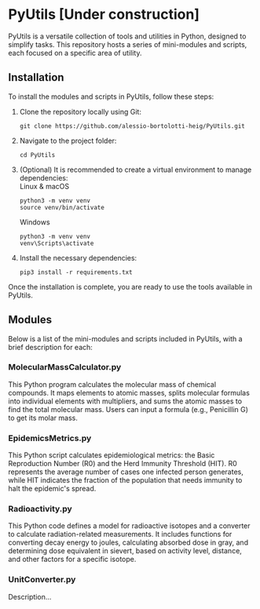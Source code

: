 
# PyUtils [Under construction]

PyUtils is a versatile collection of tools and utilities in Python, designed to simplify tasks. This repository hosts a series of mini-modules and scripts, each focused on a specific area of utility.

## Installation

To install the modules and scripts in PyUtils, follow these steps:

1. Clone the repository locally using Git:
   ```
   git clone https://github.com/alessio-bortolotti-heig/PyUtils.git
   ```
2. Navigate to the project folder:
   ```
   cd PyUtils
   ```
3. (Optional) It is recommended to create a virtual environment to manage dependencies:  
   Linux & macOS
   ```
   python3 -m venv venv
   source venv/bin/activate
   ```
   Windows
   ```
   python3 -m venv venv
   venv\Scripts\activate
   ```
4. Install the necessary dependencies:
   ```
   pip3 install -r requirements.txt
   ```

Once the installation is complete, you are ready to use the tools available in PyUtils.

## Modules

Below is a list of the mini-modules and scripts included in PyUtils, with a brief description for each:

### MolecularMassCalculator.py
This Python program calculates the molecular mass of chemical compounds. It maps elements to atomic masses, splits molecular formulas into individual elements with multipliers, and sums the atomic masses to find the total molecular mass. Users can input a formula (e.g., Penicillin G) to get its molar mass.

### EpidemicsMetrics.py
This Python script calculates epidemiological metrics: the Basic Reproduction Number (R0) and the Herd Immunity Threshold (HIT). R0 represents the average number of cases one infected person generates, while HIT indicates the fraction of the population that needs immunity to halt the epidemic's spread.

### Radioactivity.py
This Python code defines a model for radioactive isotopes and a converter to calculate radiation-related measurements. It includes functions for converting decay energy to joules, calculating absorbed dose in gray, and determining dose equivalent in sievert, based on activity level, distance, and other factors for a specific isotope.

### UnitConverter.py
Description...
